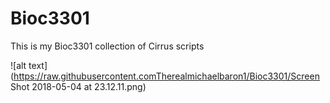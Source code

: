 # Bioc3301
This is my Bioc3301 collection of Cirrus scripts


![alt text](https://raw.githubusercontent.comTherealmichaelbaron1/Bioc3301/Screen Shot 2018-05-04 at 23.12.11.png)

